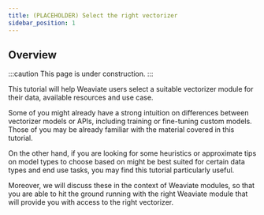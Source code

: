 ```yaml
---
title: (PLACEHOLDER) Select the right vectorizer
sidebar_position: 1
---
```


## Overview

<!-- TODO: Finish this page! -->
:::caution This page is under construction.
:::

This tutorial will help Weaviate users select a suitable vectorizer module for their data, available resources and use case.

Some of you might already have a strong intuition on differences between vectorizer models or APIs, including training or fine-tuning custom models. Those of you may be already familiar with the material covered in this tutorial.

On the other hand, if you are looking for some heuristics or approximate tips on model types to choose based on might be best suited for certain data types and end use tasks, you may find this tutorial particularly useful.

Moreover, we will discuss these in the context of Weaviate modules, so that you are able to hit the ground running with the right Weaviate module that will provide you with access to the right vectorizer.
<!-- 
## Prerequisites

## Background

## Body

## Summary -->
